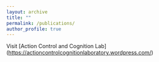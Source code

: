 ```yaml
---
layout: archive
title: ""
permalink: /publications/
author_profile: true
---
```

 
Visit [Action Control and Cognition Lab] (https://actioncontrolcognitionlaboratory.wordpress.com/)

